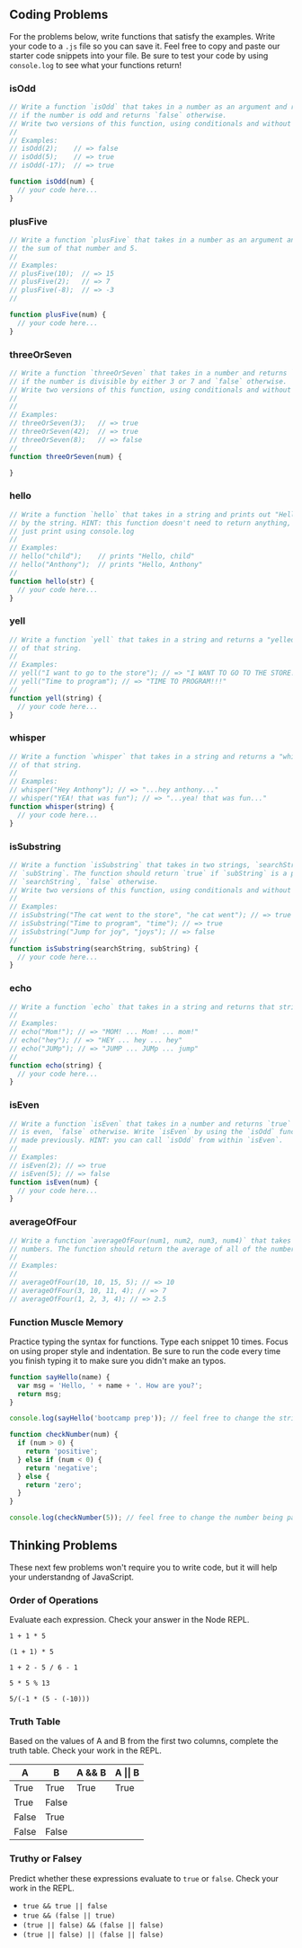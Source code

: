 ## Coding Problems

For the problems below, write functions that satisfy the examples. Write your code
to a `.js` file so you can save it. Feel free to copy and paste our starter code
snippets into your file. Be sure to test your code by using `console.log` to see what your functions
return!

### isOdd

```js
// Write a function `isOdd` that takes in a number as an argument and returns `true`
// if the number is odd and returns `false` otherwise.
// Write two versions of this function, using conditionals and without using conditionals
//
// Examples:
// isOdd(2);    // => false
// isOdd(5);    // => true
// isOdd(-17);  // => true

function isOdd(num) {
  // your code here...
}
```

### plusFive

```js
// Write a function `plusFive` that takes in a number as an argument and returns
// the sum of that number and 5.
//
// Examples:
// plusFive(10);  // => 15
// plusFive(2);   // => 7
// plusFive(-8);  // => -3
//

function plusFive(num) {
  // your code here...
}
```

### threeOrSeven

```js
// Write a function `threeOrSeven` that takes in a number and returns `true`
// if the number is divisible by either 3 or 7 and `false` otherwise.
// Write two versions of this function, using conditionals and without using conditionals
//
//
// Examples:
// threeOrSeven(3);   // => true
// threeOrSeven(42);  // => true
// threeOrSeven(8);   // => false
//
function threeOrSeven(num) {

}
```

### hello

```js
// Write a function `hello` that takes in a string and prints out "Hello, " followed
// by the string. HINT: this function doesn't need to return anything, it should
// just print using console.log
//
// Examples:
// hello("child");    // prints "Hello, child"
// hello("Anthony");  // prints "Hello, Anthony"
//
function hello(str) {
  // your code here...
}
```

### yell

```js
// Write a function `yell` that takes in a string and returns a "yelled" version
// of that string.
//
// Examples:
// yell("I want to go to the store"); // => "I WANT TO GO TO THE STORE!!!"
// yell("Time to program"); // => "TIME TO PROGRAM!!!"
//
function yell(string) {
  // your code here...
}
```

### whisper

```js
// Write a function `whisper` that takes in a string and returns a "whispered" version
// of that string.
//
// Examples:
// whisper("Hey Anthony"); // => "...hey anthony..."
// whisper("YEA! that was fun"); // => "...yea! that was fun..."
function whisper(string) {
  // your code here...
}
```

### isSubstring

```js
// Write a function `isSubstring` that takes in two strings, `searchString` and
// `subString`. The function should return `true` if `subString` is a part of the
// `searchString`, `false` otherwise.
// Write two versions of this function, using conditionals and without using conditionals
//
// Examples:
// isSubstring("The cat went to the store", "he cat went"); // => true
// isSubstring("Time to program", "time"); // => true
// isSubstring("Jump for joy", "joys"); // => false
//
function isSubstring(searchString, subString) {
  // your code here...
}
```

### echo
```js
// Write a function `echo` that takes in a string and returns that string "echo-ized".
//
// Examples:
// echo("Mom!"); // => "MOM! ... Mom! ... mom!"
// echo("hey"); // => "HEY ... hey ... hey"
// echo("JUMp"); // => "JUMP ... JUMp ... jump"
//
function echo(string) {
  // your code here...
}
```

### isEven
```js
// Write a function `isEven` that takes in a number and returns `true` if the number
// is even, `false` otherwise. Write `isEven` by using the `isOdd` function you
// made previously. HINT: you can call `isOdd` from within `isEven`.
//
// Examples:
// isEven(2); // => true
// isEven(5); // => false
function isEven(num) {
  // your code here...
}
```

### averageOfFour

```js
// Write a function `averageOfFour(num1, num2, num3, num4)` that takes in four
// numbers. The function should return the average of all of the numbers.
//
// Examples:
//
// averageOfFour(10, 10, 15, 5); // => 10
// averageOfFour(3, 10, 11, 4); // => 7
// averageOfFour(1, 2, 3, 4); // => 2.5
```

### Function Muscle Memory

Practice typing the syntax for functions. Type each snippet 10 times. Focus on using
proper style and indentation. Be sure to run the code every time you finish typing it
to make sure you didn't make an typos.

```js
function sayHello(name) {
  var msg = 'Hello, ' + name + '. How are you?';
  return msg;
}

console.log(sayHello('bootcamp prep')); // feel free to change the string being passed
```

```js
function checkNumber(num) {
  if (num > 0) {
    return 'positive';
  } else if (num < 0) {
    return 'negative';
  } else {
    return 'zero';
  }
}

console.log(checkNumber(5)); // feel free to change the number being passed
```

## Thinking Problems

These next few problems won't require you to write code, but it will help your understandng of JavaScript.

### Order of Operations

Evaluate each expression. Check your answer in the Node REPL.

`1 + 1 * 5`

`(1 + 1) * 5`

`1 + 2 - 5 / 6 - 1`

`5 * 5 % 13`

`5/(-1 * (5 - (-10)))`

### Truth Table

Based on the values of A and B from the first two
columns, complete the truth table. Check your work in the REPL.

   A   |   B   | A && B  | A &#124;&#124; B
-------|-------|---------|-----------------
 True  | True  |  True   |      True        
 True  | False |         |                 
 False | True  |         |                 
 False | False |         |                 


### Truthy or Falsey

Predict whether these expressions evaluate to `true` or `false`. Check your work in the REPL.

* `true && true || false`
* `true && (false || true)`
* `(true || false) && (false || false)`
* `(true || false) || (false || false)`
